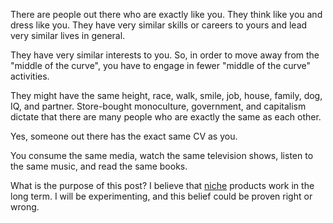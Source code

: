 There are people out there who are exactly like you. They think like you and dress like you. They have very similar skills or careers to yours and lead very similar lives in general.

They have very similar interests to you. So, in order to move away from the "middle of the curve",  you have to engage in fewer "middle of the curve" activities.

They might have the same height, race, walk, smile, job, house, family, dog, IQ, and partner. Store-bought monoculture, government, and capitalism dictate that there are many people who are exactly the same as each other.

Yes, someone out there has the exact same CV as you.

You consume the same media, watch the same television shows, listen to the same music, and read the same books.

What is the purpose of this post? I believe that [niche](https://factorymint.com) products work in the long term. I will be experimenting, and this belief could be proven right or wrong.